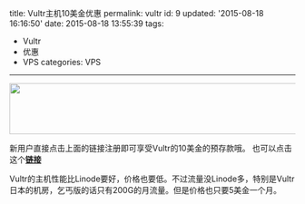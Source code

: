 title: Vultr主机10美金优惠
permalink: vultr
id: 9
updated: '2015-08-18 16:16:50'
date: 2015-08-18 13:55:39
tags:
- Vultr
- 优惠
- VPS
categories: VPS
---
<a href="https://www.vultr.com/?ref=6844974"><img src="https://www.vultr.com/media/728x90_01.gif" width="728" height="90"/></a>

新用户直接点击上面的链接注册即可享受Vultr的10美金的预存款哦。
也可以点击这个[**链接**](https://www.vultr.com/?ref=6844974)

Vultr的主机性能比Linode要好，价格也要低。不过流量没Linode多，特别是Vultr日本的机房，乞丐版的话只有200G的月流量。但是价格也只要5美金一个月。
